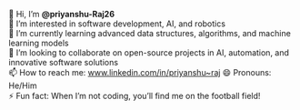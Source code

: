👋 Hi, I’m **@priyanshu-Raj26**  
👀 I’m interested in software development, AI, and robotics  
🌱 I’m currently learning advanced data structures, algorithms, and machine learning models  
💞️ I’m looking to collaborate on open-source projects in AI, automation, and innovative software solutions  
📫 How to reach me: www.linkedin.com/in/priyanshu~raj 
😄 Pronouns: He/Him  
⚡ Fun fact: When I’m not coding, you’ll find me on the football field!  


<!---
priyanshu-Raj26/priyanshu-Raj26 is a ✨ special ✨ repository because its `README.md` (this file) appears on your GitHub profile.
You can click the Preview link to take a look at your changes.
--->
